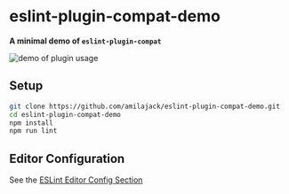 eslint-plugin-compat-demo
=========================
**A minimal demo of `eslint-plugin-compat`**

![demo of plugin usage](https://raw.githubusercontent.com/amilajack/eslint-plugin-compat/master/img/eslint-plugin-compat-demo.gif)


## Setup
```bash
git clone https://github.com/amilajack/eslint-plugin-compat-demo.git
cd eslint-plugin-compat-demo
npm install
npm run lint
```

## Editor Configuration
See the [ESLint Editor Config Section](http://eslint.org/docs/user-guide/integrations)
